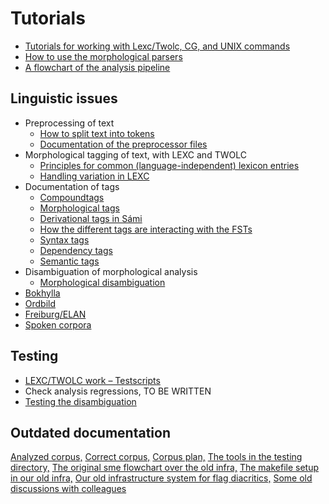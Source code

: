 # Tutorials

- [Tutorials for working with Lexc/Twolc, CG, and UNIX
  commands](../lang/common/Tutorials.html)
- [How to use the morphological parsers](/tools/docu-sme-manual.html)
- [A flowchart of the analysis pipeline](global-flowchart.html)

## Linguistic issues

- Preprocessing of text
  - [How to split text into tokens](preprocessor-usage.html)
  - [Documentation of the preprocessor files](preprocessor.html)
- Morphological tagging of text, with LEXC and TWOLC
  - [Principles for common (language-independent) lexicon
    entries](../lang/common/PrinciplesForCommonTagsAndLexiconEntries.html)
  - [Handling variation in
    LEXC](../lang/common/Variation_in_lexc.html)
- Documentation of tags
  - [Compoundtags](../lang/common/CompoundTags.html)
  - [Morphological tags](../lang/common/MorphologicalTags.html)
  - [Derivational tags in Sámi](../lang/common/DerivationOverview.html)
  - [How the different tags are interacting with the
    FSTs](../lang/common/DifferentFSTs.html)
  - [Syntax tags](../lang/common/docu-sme-syntaxtags.html)
  - [Dependency tags](../lang/common/docu-deptags.html)
  - [Semantic tags](../lang/common/SemanticTags.html)
- Disambiguation of morphological analysis
  - [Morphological disambiguation](docu-disambiguation.html)
- [Bokhylla](BrukJupyter.md)
- [Ordbild](ordbild/index.md)
- [Freiburg/ELAN](freiburg/index.md)
- [Spoken corpora](spoken/index.md)

## Testing

- [LEXC/TWOLC work – Testscripts](../lang/common/developingwork.html)
- Check analysis regressions, TO BE WRITTEN
- [Testing the disambiguation](docu-distesting.html)

## Outdated documentation

[Analyzed corpus,](corpus_analyze.html) [Correct
corpus,](correct-dir.html) [Corpus plan,](corpus_plan.html) [The tools
in the testing directory,](docu-testing.html) [The original sme
flowchart over the old infra,](/lang-sme/docu-sme-flowchart.html) [The
makefile setup in our old infra,](/lang-sme/docu-sme-makefile.html)
[Our old infrastructure system for flag
diacritics,](/lang-sme/docu-sme-flag-diacritics.html) [Some old
discussions with colleagues](/lang-sme/xerox-discussion.html)
